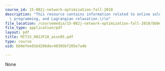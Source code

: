 ```yaml
---
course_id: 15-082j-network-optimization-fall-2010
description: "This resource contains information related to online solutions of linear\
  \ programming, and Lagrangian relaxation.\r\n"
file_location: /coursemedia/15-082j-network-optimization-fall-2010/bb0efee01bd286dec40385bf205e7a4b_MIT15_082JF10_assn05.pdf
file_type: application/pdf
layout: pdf
title: MIT15_082JF10_assn05.pdf
type: course
uid: bb0efee01bd286dec40385bf205e7a4b

---
```

None